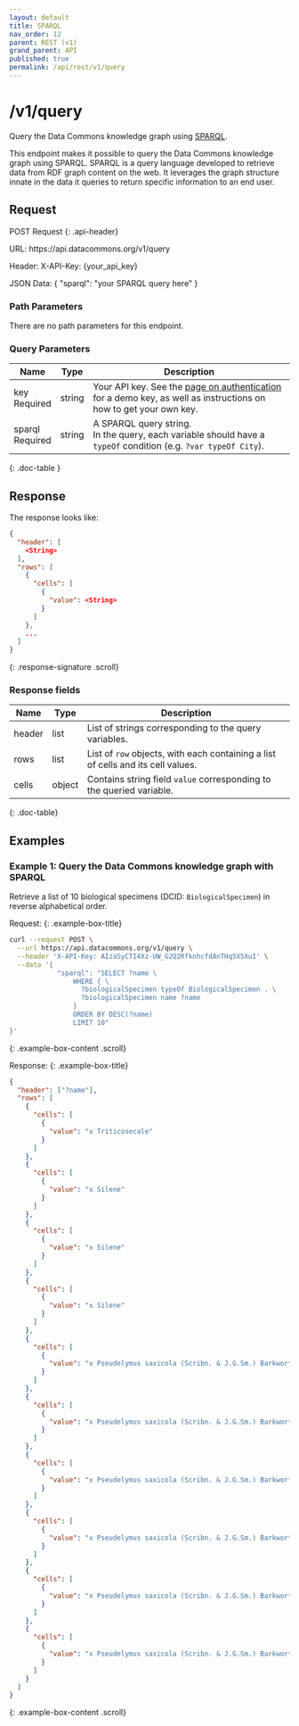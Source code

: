 ```yaml
---
layout: default
title: SPARQL
nav_order: 12
parent: REST (v1)
grand_parent: API
published: true
permalink: /api/rest/v1/query
---
```


# /v1/query

Query the Data Commons knowledge graph using
[SPARQL](https://www.w3.org/TR/rdf-sparql-query/).

This endpoint makes it possible to query the Data Commons knowledge graph using
SPARQL. SPARQL is a query language developed to retrieve data from RDF graph 
content on the web. It leverages the graph structure innate in the data it 
queries to return specific information to an end user.

## Request

POST Request
{: .api-header}

<div class="api-signature">
URL:
https://api.datacommons.org/v1/query

Header:
X-API-Key: {your_api_key}

JSON Data:
{ "sparql": "your SPARQL query here" }
</div>

<script src="/assets/js/syntax_highlighting.js"></script>

### Path Parameters

There are no path parameters for this endpoint.

### Query Parameters

| Name                                                | Type   | Description                                                                                                                                                     |
| --------------------------------------------------- | ------ | --------------------------------------------------------------------------------------------------------------------------------------------------------------- |
| key <br /> <required-tag>Required</required-tag>    | string | Your API key. See the [page on authentication](/api/rest/v1/getting_started#authentication) for a demo key, as well as instructions on how to get your own key. |
| sparql <br /> <required-tag>Required</required-tag> | string | A SPARQL query string.<br/>In the query, each variable should have a `typeOf` condition (e.g. `?var typeOf City`).                                              |
{: .doc-table }

## Response

The response looks like:

```json
{
  "header": [
    <String>
  ],
  "rows": [
    {
      "cells": [
        {
          "value": <String>
        }
      ]
    },
    ...
  ]
}
```
{: .response-signature .scroll}

### Response fields

| Name   | Type   | Description                                                                      |
| ------ | ------ | -------------------------------------------------------------------------------- |
| header | list   | List of strings corresponding to the query variables.                            |
| rows   | list   | List of `row` objects, with each containing a list of cells and its cell values. |
| cells  | object | Contains string field `value` corresponding to the queried variable.             |
{: .doc-table}

## Examples

### Example 1: Query the Data Commons knowledge graph with SPARQL

Retrieve a list of 10 biological specimens (DCID: `BiologicalSpecimen`) in
reverse alphabetical order.

Request:
{: .example-box-title}

```bash
curl --request POST \
  --url https://api.datacommons.org/v1/query \
  --header 'X-API-Key: AIzaSyCTI4Xz-UW_G2Q2RfknhcfdAnTHq5X5XuI' \
  --data '{
            "sparql": "SELECT ?name \
                WHERE { \
                  ?biologicalSpecimen typeOf BiologicalSpecimen . \
                  ?biologicalSpecimen name ?name
                }
                ORDER BY DESC(?name)
                LIMIT 10"
}'
```
{: .example-box-content .scroll}

Response:
{: .example-box-title}

```json
{
  "header": ["?name"],
  "rows": [
    {
      "cells": [
        {
          "value": "x Triticosecale"
        }
      ]
    },
    {
      "cells": [
        {
          "value": "x Silene"
        }
      ]
    },
    {
      "cells": [
        {
          "value": "x Silene"
        }
      ]
    },
    {
      "cells": [
        {
          "value": "x Silene"
        }
      ]
    },
    {
      "cells": [
        {
          "value": "x Pseudelymus saxicola (Scribn. & J.G.Sm.) Barkworth & D.R.Dewey"
        }
      ]
    },
    {
      "cells": [
        {
          "value": "x Pseudelymus saxicola (Scribn. & J.G.Sm.) Barkworth & D.R.Dewey"
        }
      ]
    },
    {
      "cells": [
        {
          "value": "x Pseudelymus saxicola (Scribn. & J.G.Sm.) Barkworth & D.R.Dewey"
        }
      ]
    },
    {
      "cells": [
        {
          "value": "x Pseudelymus saxicola (Scribn. & J.G.Sm.) Barkworth & D.R.Dewey"
        }
      ]
    },
    {
      "cells": [
        {
          "value": "x Pseudelymus saxicola (Scribn. & J.G.Sm.) Barkworth & D.R.Dewey"
        }
      ]
    },
    {
      "cells": [
        {
          "value": "x Pseudelymus saxicola (Scribn. & J.G.Sm.) Barkworth & D.R.Dewey"
        }
      ]
    }
  ]
}
```
{: .example-box-content .scroll}
